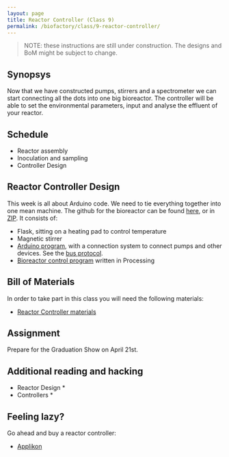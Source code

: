 ```yaml
---
layout: page
title: Reactor Controller (Class 9)
permalink: /biofactory/class/9-reactor-controller/
---
```


> NOTE: these instructions are still under construction. The designs and BoM might be subject to change.

## Synopsys

Now that we have constructed pumps, stirrers and a spectrometer we can start connecting all the dots into one big bioreactor. The controller will be able to set the environmental parameters, input and analyse the effluent of your reactor. 

## Schedule

* Reactor assembly
* Inoculation and sampling
* Controller Design

## Reactor Controller Design

This week is all about Arduino code. We need to tie everything together into one mean machine.
The github for the bioreactor can be found [here](https://github.com/BioHackAcademy/BHA_Bioreactor), or in [ZIP](https://github.com/BioHackAcademy/BHA_Bioreactor/archive/master.zip). It consists of:

* Flask, sitting on a heating pad to control temperature 
* Magnetic stirrer
* [Arduino program](https://github.com/BioHackAcademy/BHA_Bioreactor/tree/master/Arduino/Bioreactor), with a connection system to connect pumps and other devices. See the [bus protocol](/biofactory/class/9-reactor-controller/serial-bus/).
* [Bioreactor control program](https://github.com/BioHackAcademy/BHA_Bioreactor/blob/master/BioreactorControl/BioreactorControl.pde) written in Processing

## Bill of Materials

In order to take part in this class you will need the following materials:

* [Reactor Controller materials](/biofactory/class/9-reactor-controller/controller-materials/)

## Assignment

Prepare for the Graduation Show on April 21st.

## Additional reading and hacking

* Reactor Design
  * 
* Controllers
  * 
  

## Feeling lazy?

Go ahead and buy a reactor controller:

* [Applikon](https://www.applikon-biotechnology.us/products/bioreactors)

